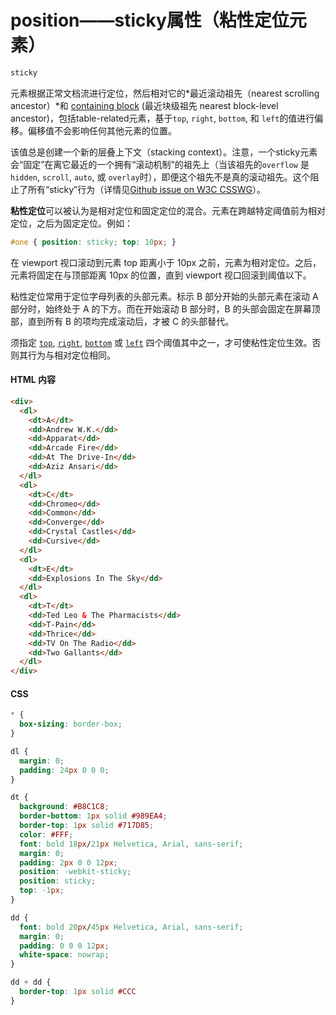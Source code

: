 # position——sticky属性（粘性定位元素）

```css
sticky
```

元素根据正常文档流进行定位，然后相对它的*最近滚动祖先（nearest scrolling ancestor）*和 [containing block](https://developer.mozilla.org/en-US/docs/Web/CSS/Containing_Block) (最近块级祖先 nearest block-level ancestor)，包括table-related元素，基于`top`, `right`, `bottom`, 和 `left`的值进行偏移。偏移值不会影响任何其他元素的位置。

该值总是创建一个新的层叠上下文（stacking context）。注意，一个sticky元素会“固定”在离它最近的一个拥有“滚动机制”的祖先上（当该祖先的`overflow` 是 `hidden`, `scroll`, `auto`, 或 `overlay`时），即便这个祖先不是真的滚动祖先。这个阻止了所有“sticky”行为（详情见[Github issue on W3C CSSWG](https://github.com/w3c/csswg-drafts/issues/865)）。

**粘性定位**可以被认为是相对定位和固定定位的混合。元素在跨越特定阈值前为相对定位，之后为固定定位。例如：

```css
#one { position: sticky; top: 10px; }
```

在 viewport 视口滚动到元素 top 距离小于 10px 之前，元素为相对定位。之后，元素将固定在与顶部距离 10px 的位置，直到 viewport 视口回滚到阈值以下。

粘性定位常用于定位字母列表的头部元素。标示 B 部分开始的头部元素在滚动 A 部分时，始终处于 A 的下方。而在开始滚动 B 部分时，B 的头部会固定在屏幕顶部，直到所有 B 的项均完成滚动后，才被 C 的头部替代。

须指定 [`top`](https://developer.mozilla.org/zh-CN/docs/Web/CSS/top), [`right`](https://developer.mozilla.org/zh-CN/docs/Web/CSS/right), [`bottom`](https://developer.mozilla.org/zh-CN/docs/Web/CSS/bottom) 或 [`left`](https://developer.mozilla.org/zh-CN/docs/Web/CSS/left) 四个阈值其中之一，才可使粘性定位生效。否则其行为与相对定位相同。

#### HTML 内容

```html
<div>
  <dl>
    <dt>A</dt>
    <dd>Andrew W.K.</dd>
    <dd>Apparat</dd>
    <dd>Arcade Fire</dd>
    <dd>At The Drive-In</dd>
    <dd>Aziz Ansari</dd>
  </dl>
  <dl>
    <dt>C</dt>
    <dd>Chromeo</dd>
    <dd>Common</dd>
    <dd>Converge</dd>
    <dd>Crystal Castles</dd>
    <dd>Cursive</dd>
  </dl>
  <dl>
    <dt>E</dt>
    <dd>Explosions In The Sky</dd>
  </dl>
  <dl>
    <dt>T</dt>
    <dd>Ted Leo & The Pharmacists</dd>
    <dd>T-Pain</dd>
    <dd>Thrice</dd>
    <dd>TV On The Radio</dd>
    <dd>Two Gallants</dd>
  </dl>
</div>
```

#### CSS

```css
* {
  box-sizing: border-box;
}

dl {
  margin: 0;
  padding: 24px 0 0 0;
}

dt {
  background: #B8C1C8;
  border-bottom: 1px solid #989EA4;
  border-top: 1px solid #717D85;
  color: #FFF;
  font: bold 18px/21px Helvetica, Arial, sans-serif;
  margin: 0;
  padding: 2px 0 0 12px;
  position: -webkit-sticky;
  position: sticky;
  top: -1px;
}

dd {
  font: bold 20px/45px Helvetica, Arial, sans-serif;
  margin: 0;
  padding: 0 0 0 12px;
  white-space: nowrap;
}

dd + dd {
  border-top: 1px solid #CCC
}
```

